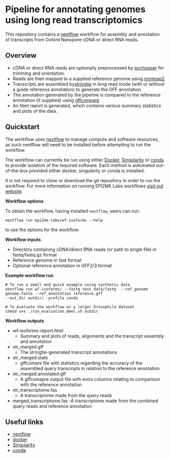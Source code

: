 # Pipeline for annotating genomes using long read transcriptomics

This repository contains a [nextflow](https://www.nextflow.io/) workflow
for assembly and annotation of transcripts from Oxford Nanopore cDNA or direct RNA reads.

## Overview
* cDNA or direct RNA reads are optionally preprocessed by [pychopper](https://github.com/nanoporetech/pychopper) for trimming and orientation. <br>
* Reads are then mapped to a supplied reference genome using [minimap2](https://github.com/lh3/minimap2) <br>
* Transcripts are assembled by[stringtie](http://ccb.jhu.edu/software/stringtie) in long read mode (with or without a guide reference annotation) to generate the GFF annotation.
* The annotation generated by the pipeline is compared to the reference annotation (if supplied) using [gffcompare](http://ccb.jhu.edu/software/stringtie/gffcompare.shtml) 
* An html report is generated, which contains various summary statistics and plots of the data.

## Quickstart
The workflow uses [nextflow](https://www.nextflow.io/) to manage compute and 
software resources, as such nextflow will need to be installed before attempting
to run the workflow.

The workflow can currently be run using either
[Docker](https://www.docker.com/products/docker-desktop),
[Singularity](https://sylabs.io/singularity/) or
[conda](https://docs.conda.io/en/latest/miniconda.html) to provide isolation of
the required software. Each method is automated out-of-the-box provided
either docker, singularity or conda is installed.

It is not required to clone or download the git repository in order to run the workflow.
For more information on running EPI2ME Labs workflows [visit out website](https://labs.epi2me.io/wfindex).

**Workflow options**

To obtain the workflow, having installed `nextflow`, users can run:

```
nextflow run epi2me-labs/wf-isoforms --help
```

to see the options for the workflow.

**Workflow inputs**
- Directory containing cDNA/direct RNA reads (or path to single file) in fastq/fastq.gz format
- Reference genome in fast format
- Optional reference annotation in GFF2/3 format 

**Example workflow run**
```
# To run a small and quick example using synthetic data
nextflow run wf-isoforms/ --fastq test_data/fastq  --ref_genome genome.fasta --ref_annotation reference.gff
--out_dir outdir/ -profile conda
```

```
# To evaluate the workflow on a larger Drosophila dataset
chmod u+x ./run_evaluation_dmel.sh outdir
```

**Workflow outputs**

* wf-isoforms-report.html
  - Summary and plots of reads, alignments and the transcript assembly and annotation
* str_merged.gff
  - The stringtie-generated transcript annotations
* str_merged.stats
  - gffcomare file with statistics regarding the accuracy of the assembled query transcripts in relation to the reference annotation 
* str_merged.annotated.gtf
  - A gffcomapre output file with extra columns relating to comparison with the reference annotation
* str_transcriptome.fas
  - A transcriptome made from the query reads 
* merged_transcriptome.fas
  -A transcriptome made from the combined query reads and reference annotation

  
## Useful links

* [nextflow](https://www.nextflow.io/)
* [docker](https://www.docker.com/products/docker-desktop)
* [Singularity](https://sylabs.io/singularity/)
* [conda](https://docs.conda.io/en/latest/miniconda.html)
